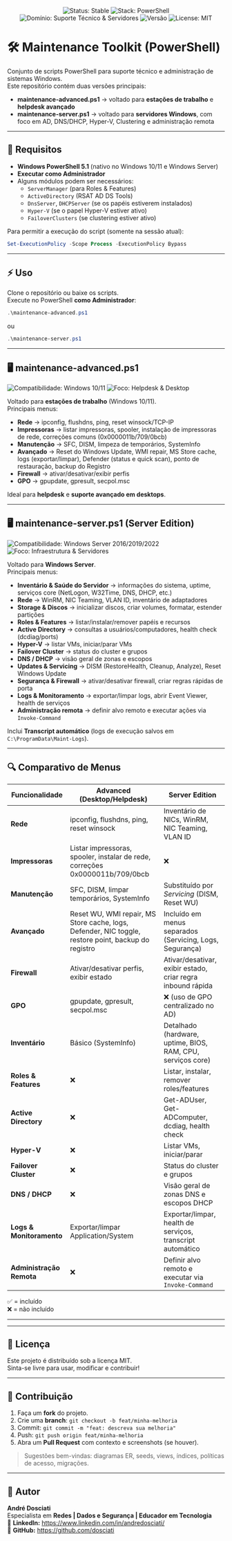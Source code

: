 <p align="center">
  <img src="https://img.shields.io/badge/status-stable-brightgreen?style=for-the-badge" alt="Status: Stable"/>
  <img src="https://img.shields.io/badge/stack-PowerShell-blue?style=for-the-badge" alt="Stack: PowerShell"/>
  <img src="https://img.shields.io/badge/domain-Suporte%20Técnico%20%26%20Servidores-334155?style=for-the-badge" alt="Domínio: Suporte Técnico & Servidores"/>
  <img src="https://img.shields.io/badge/version-2.0-0ea5e9?style=for-the-badge" alt="Versão"/>
  <img src="https://img.shields.io/badge/license-MIT-yellow?style=for-the-badge" alt="License: MIT"/>
</p>

# 🛠️ Maintenance Toolkit (PowerShell)

Conjunto de scripts PowerShell para suporte técnico e administração de sistemas Windows.  
Este repositório contém duas versões principais:

- **maintenance-advanced.ps1** → voltado para **estações de trabalho** e **helpdesk avançado**
- **maintenance-server.ps1** → voltado para **servidores Windows**, com foco em AD, DNS/DHCP, Hyper-V, Clustering e administração remota

---

## 📌 Requisitos

- **Windows PowerShell 5.1** (nativo no Windows 10/11 e Windows Server)
- **Executar como Administrador**
- Alguns módulos podem ser necessários:
  - `ServerManager` (para Roles & Features)
  - `ActiveDirectory` (RSAT AD DS Tools)
  - `DnsServer`, `DHCPServer` (se os papéis estiverem instalados)
  - `Hyper-V` (se o papel Hyper-V estiver ativo)
  - `FailoverClusters` (se clustering estiver ativo)

Para permitir a execução do script (somente na sessão atual):

```powershell
Set-ExecutionPolicy -Scope Process -ExecutionPolicy Bypass
```

---

## ⚡ Uso

Clone o repositório ou baixe os scripts.  
Execute no PowerShell **como Administrador**:

```powershell
.\maintenance-advanced.ps1
```
ou
```powershell
.\maintenance-server.ps1
```

---

## 🖥️ maintenance-advanced.ps1

<p align="left">
  <img src="https://img.shields.io/badge/compatibility-Windows%2010%2F11-blueviolet?style=for-the-badge" alt="Compatibilidade: Windows 10/11"/>
  <img src="https://img.shields.io/badge/focus-Helpdesk%20%26%20Desktop%20Advanced-lightgrey?style=for-the-badge" alt="Foco: Helpdesk & Desktop"/>
</p>

Voltado para **estações de trabalho** (Windows 10/11).  
Principais menus:

- **Rede** → ipconfig, flushdns, ping, reset winsock/TCP-IP
- **Impressoras** → listar impressoras, spooler, instalação de impressoras de rede, correções comuns (0x0000011b/709/0bcb)
- **Manutenção** → SFC, DISM, limpeza de temporários, SystemInfo
- **Avançado** → Reset do Windows Update, WMI repair, MS Store cache, logs (exportar/limpar), Defender (status e quick scan), ponto de restauração, backup do Registro
- **Firewall** → ativar/desativar/exibir perfis
- **GPO** → gpupdate, gpresult, secpol.msc

Ideal para **helpdesk** e **suporte avançado em desktops**.

---

## 🖥️ maintenance-server.ps1 (Server Edition)

<p align="left">
  <img src="https://img.shields.io/badge/compatibility-Windows%20Server%202016%2F2019%2F2022-orange?style=for-the-badge" alt="Compatibilidade: Windows Server 2016/2019/2022"/>
  <img src="https://img.shields.io/badge/focus-Infraestrutura%20%26%20Servidores-critical?style=for-the-badge" alt="Foco: Infraestrutura & Servidores"/>
</p>

Voltado para **Windows Server**.  
Principais menus:

- **Inventário & Saúde do Servidor** → informações do sistema, uptime, serviços core (NetLogon, W32Time, DNS, DHCP, etc.)
- **Rede** → WinRM, NIC Teaming, VLAN ID, inventário de adaptadores
- **Storage & Discos** → inicializar discos, criar volumes, formatar, estender partições
- **Roles & Features** → listar/instalar/remover papéis e recursos
- **Active Directory** → consultas a usuários/computadores, health check (dcdiag/ports)
- **Hyper-V** → listar VMs, iniciar/parar VMs
- **Failover Cluster** → status do cluster e grupos
- **DNS / DHCP** → visão geral de zonas e escopos
- **Updates & Servicing** → DISM (RestoreHealth, Cleanup, Analyze), Reset Windows Update
- **Segurança & Firewall** → ativar/desativar firewall, criar regras rápidas de porta
- **Logs & Monitoramento** → exportar/limpar logs, abrir Event Viewer, health de serviços
- **Administração remota** → definir alvo remoto e executar ações via `Invoke-Command`

Inclui **Transcript automático** (logs de execução salvos em `C:\ProgramData\Maint-Logs`).

---

## 🔍 Comparativo de Menus

| **Funcionalidade**        | **Advanced (Desktop/Helpdesk)** | **Server Edition** |
|---------------------------|---------------------------------|--------------------|
| **Rede**                  | ipconfig, flushdns, ping, reset winsock | Inventário de NICs, WinRM, NIC Teaming, VLAN ID |
| **Impressoras**           | Listar impressoras, spooler, instalar de rede, correções 0x0000011b/709/0bcb | ❌ |
| **Manutenção**            | SFC, DISM, limpar temporários, SystemInfo | Substituído por *Servicing* (DISM, Reset WU) |
| **Avançado**              | Reset WU, WMI repair, MS Store cache, logs, Defender, NIC toggle, restore point, backup do registro | Incluído em menus separados (Servicing, Logs, Segurança) |
| **Firewall**              | Ativar/desativar perfis, exibir estado | Ativar/desativar, exibir estado, criar regra inbound rápida |
| **GPO**                   | gpupdate, gpresult, secpol.msc | ❌ (uso de GPO centralizado no AD) |
| **Inventário**            | Básico (SystemInfo) | Detalhado (hardware, uptime, BIOS, RAM, CPU, serviços core) |
| **Roles & Features**      | ❌ | Listar, instalar, remover roles/features |
| **Active Directory**      | ❌ | Get-ADUser, Get-ADComputer, dcdiag, health check |
| **Hyper-V**               | ❌ | Listar VMs, iniciar/parar |
| **Failover Cluster**      | ❌ | Status do cluster e grupos |
| **DNS / DHCP**            | ❌ | Visão geral de zonas DNS e escopos DHCP |
| **Logs & Monitoramento**  | Exportar/limpar Application/System | Exportar/limpar, health de serviços, transcript automático |
| **Administração Remota**  | ❌ | Definir alvo remoto e executar via `Invoke-Command` |

✅ = incluído  
❌ = não incluído  

---

---

## 📜 Licença

Este projeto é distribuído sob a licença MIT.  
Sinta-se livre para usar, modificar e contribuir!

---

## 🤝 Contribuição
1. Faça um **fork** do projeto.  
2. Crie uma **branch**: `git checkout -b feat/minha-melhoria`  
3. Commit: `git commit -m "feat: descreva sua melhoria"`  
4. Push: `git push origin feat/minha-melhoria`  
5. Abra um **Pull Request** com contexto e screenshots (se houver).

> Sugestões bem-vindas: diagramas ER, seeds, views, índices, políticas de acesso, migrações.

---

## 👤 Autor
**André Dosciati**  
Especialista em **Redes | Dados e Segurança | Educador em Tecnologia**  
🔗 **LinkedIn:** https://www.linkedin.com/in/andredosciati/  
🔗 **GitHub:** https://github.com/dosciati
